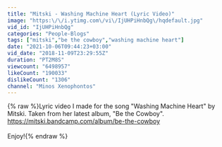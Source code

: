 ```yaml
---
title: "Mitski - Washing Machine Heart (Lyric Video)"
image: "https:\/\/i.ytimg.com\/vi\/IjUHPiHnbQg\/hqdefault.jpg"
vid_id: "IjUHPiHnbQg"
categories: "People-Blogs"
tags: ["mitski","be the cowboy","washing machine heart"]
date: "2021-10-06T09:44:23+03:00"
vid_date: "2018-11-09T23:29:55Z"
duration: "PT2M8S"
viewcount: "6498957"
likeCount: "190033"
dislikeCount: "1306"
channel: "Minos Xenophontos"
---
```

{% raw %}Lyric video I made for the song &quot;Washing Machine Heart&quot; by Mitski. Taken from her latest album, &quot;Be the Cowboy&quot;.<br /><a rel="nofollow" target="blank" href="https://mitski.bandcamp.com/album/be-the-cowboy">https://mitski.bandcamp.com/album/be-the-cowboy</a><br /><br />Enjoy!{% endraw %}
